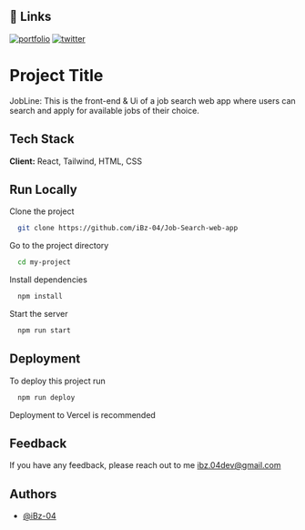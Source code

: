 ## 🔗 Links
[![portfolio](https://img.shields.io/badge/my_portfolio-000?style=for-the-badge&logo=ko-fi&logoColor=white)](https://ibzdev.site)
[![twitter](https://img.shields.io/badge/twitter-1DA1F2?style=for-the-badge&logo=twitter&logoColor=white)](https://twitter.com/ibrahh__ib)

# Project Title
JobLine:
This is the front-end & Ui of a job search web app where users can search and apply for available jobs of their choice.

## Tech Stack

**Client:** React, Tailwind, HTML, CSS

## Run Locally

Clone the project

```bash
  git clone https://github.com/iBz-04/Job-Search-web-app
```

Go to the project directory

```bash
  cd my-project
```

Install dependencies

```bash
  npm install
```

Start the server

```bash
  npm run start
```

## Deployment

To deploy this project run

```bash
  npm run deploy
```
Deployment to Vercel is recommended

## Feedback

If you have any feedback, please reach out to me ibz.04dev@gmail.com


## Authors

- [@iBz-04](https://github.com/iBz-04)
